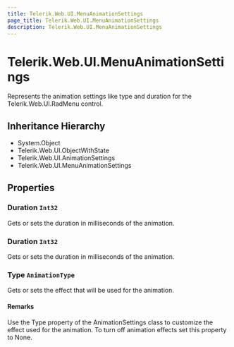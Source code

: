 ```yaml
---
title: Telerik.Web.UI.MenuAnimationSettings
page_title: Telerik.Web.UI.MenuAnimationSettings
description: Telerik.Web.UI.MenuAnimationSettings
---
```


# Telerik.Web.UI.MenuAnimationSettings

Represents the animation settings like type and duration for the Telerik.Web.UI.RadMenu control.

## Inheritance Hierarchy

* System.Object
* Telerik.Web.UI.ObjectWithState
* Telerik.Web.UI.AnimationSettings
* Telerik.Web.UI.MenuAnimationSettings

## Properties

###  Duration `Int32`

Gets or sets the duration in milliseconds of the animation.

###  Duration `Int32`

Gets or sets the duration in milliseconds of the animation.

###  Type `AnimationType`

Gets or sets the effect that will be used for the animation.

#### Remarks
Use the Type property of the AnimationSettings
            class to customize the effect used for the animation. To turn off animation effects set
            this property to None.

